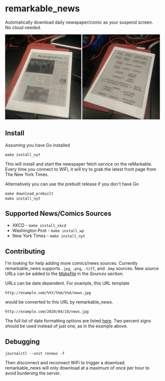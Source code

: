 # remarkable_news

Automatically download daily newspaper/comic as your suspend screen.  No cloud needed.

![demo](pic.png)

## Install

Assuming you have Go installed

    make install_nyt
    
This will install and start the newspaper fetch service on the reMarkable.  Every time you connect to WiFi, it will try to grab the latest front page from The New York Times.
    
Alternatively you can use the prebuilt release if you don't have Go

    make download_prebuilt
    make install_nyt
    
## Supported News/Comics Sources

- XKCD - `make install_xkcd`
- Washington Post - `make install_wp`
- New York Times - `make install_nyt`
    
## Contributing

I'm looking for help adding more comics/news sources.  Currently remarkable_news supports `.jpg`, `.png`, `.tiff`, and `.bmp` sources.  New source URLs can be added to the [Makefile](Makefile) in the *Sources* section.

URLs can be date dependent.  For example, this URL template

    http://example.com/%%Y/%%m/%%d/news.jpg
    
would be converted to this URL by remarkable_news.

    http://example.com/2020/04/18/news.jpg
    
The full list of date formatting options are listed [here](https://github.com/lestrrat-go/strftime#supported-conversion-specifications).  Two percent signs should be used instead of just one, as in the example above.

## Debugging

    journalctl --unit renews -f
    
Then disconnect and reconnect WiFi to trigger a download.  remarkable_news will only download at a maximum of once per hour to avoid burdening the server.
